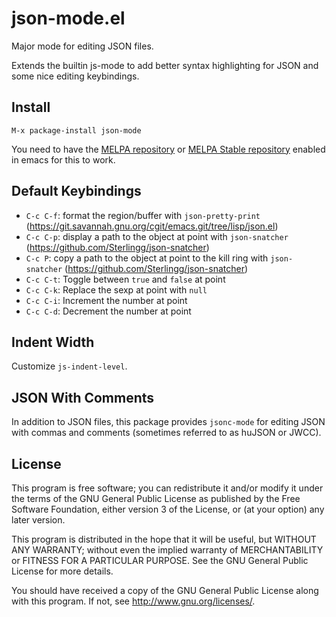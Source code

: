 json-mode.el
====

Major mode for editing JSON files.

Extends the builtin js-mode to add better syntax highlighting for JSON
and some nice editing keybindings. 

Install
----

```
M-x package-install json-mode
```

You need to have the [MELPA repository](https://melpa.org/) or [MELPA Stable repository](https://stable.melpa.org/) enabled in emacs for this to work.

Default Keybindings
----

- `C-c C-f`: format the region/buffer with `json-pretty-print` (<https://git.savannah.gnu.org/cgit/emacs.git/tree/lisp/json.el>)
- `C-c C-p`: display a path to the object at point with `json-snatcher` (<https://github.com/Sterlingg/json-snatcher>)
- `C-c P`: copy a path to the object at point to the kill ring with `json-snatcher` (<https://github.com/Sterlingg/json-snatcher>)
- `C-c C-t`: Toggle between `true` and `false` at point
- `C-c C-k`: Replace the sexp at point with `null`
- `C-c C-i`: Increment the number at point
- `C-c C-d`: Decrement the number at point

Indent Width
----

Customize `js-indent-level`.

JSON With Comments
---

In addition to JSON files, this package provides `jsonc-mode` for editing JSON with commas and comments (sometimes referred to as huJSON or JWCC).

License
----

This program is free software; you can redistribute it and/or modify it under the terms of the GNU General Public License as published by the Free Software Foundation, either version 3 of the License, or (at your option) any later version.

This program is distributed in the hope that it will be useful, but WITHOUT ANY WARRANTY; without even the implied warranty of MERCHANTABILITY or FITNESS FOR A PARTICULAR PURPOSE. See the GNU General Public License for more details.

You should have received a copy of the GNU General Public License along with this program. If not, see <http://www.gnu.org/licenses/>.
